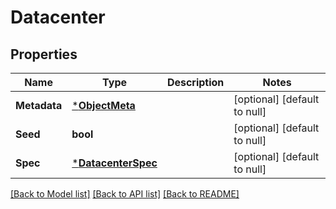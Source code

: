 # Datacenter

## Properties
Name | Type | Description | Notes
------------ | ------------- | ------------- | -------------
**Metadata** | [***ObjectMeta**](ObjectMeta.md) |  | [optional] [default to null]
**Seed** | **bool** |  | [optional] [default to null]
**Spec** | [***DatacenterSpec**](DatacenterSpec.md) |  | [optional] [default to null]

[[Back to Model list]](../README.md#documentation-for-models) [[Back to API list]](../README.md#documentation-for-api-endpoints) [[Back to README]](../README.md)


